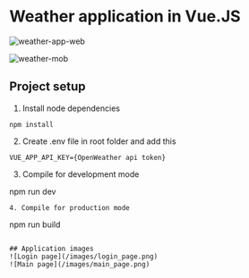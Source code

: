 # Weather application in Vue.JS

![weather-app-web](https://github.com/abdelhalim-abdelsalam/weather-app/assets/108537602/5dbf3f87-a5e5-4560-9776-1d3e97d690ff)

![weather-mob](https://github.com/abdelhalim-abdelsalam/weather-app/assets/108537602/7f742d2d-7114-49c2-b5a9-de110773d65a)

## Project setup
1. Install node dependencies
```
npm install
```
2. Create .env file in root folder and add this
```
VUE_APP_API_KEY={OpenWeather api token}
```
3. Compile for development mode

npm run dev
```
4. Compile for production mode
```
npm run build
```

## Application images
![Login page](/images/login_page.png)
![Main page](/images/main_page.png)

